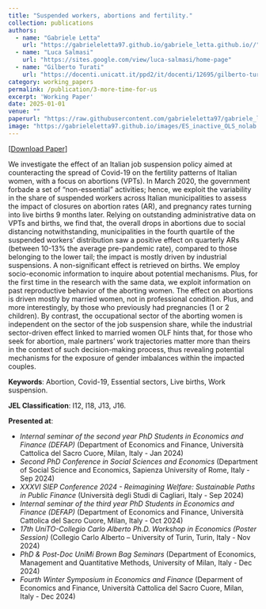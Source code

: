 ```yaml
---
title: "Suspended workers, abortions and fertility."
collection: publications
authors:
  - name: "Gabriele Letta"
    url: "https://gabrieleletta97.github.io/gabriele_letta.github.io//"
  - name: "Luca Salmasi"
    url: "https://sites.google.com/view/luca-salmasi/home-page"
  - name: "Gilberto Turati"
    url: "https://docenti.unicatt.it/ppd2/it/docenti/12695/gilberto-turati/profilo"
category: working_papers
permalink: /publication/3-more-time-for-us
excerpt: 'Working Paper'
date: 2025-01-01
venue: ""
paperurl: "https://raw.githubusercontent.com/gabrieleletta97/gabriele_letta.github.io/master/files/WP-More-Time-for-Us-Letta-Salmasi-Turati.pdf"
image: "https://gabrieleletta97.github.io/images/ES_inactive_OLS_nolab.png"  # Path to your image
---
```


[[Download Paper](https://github.com/gabrieleletta97/gabrieleletta97.github.io/blob/master/files/WP_More_Time_for_Us_Letta_Salmasi_Turati.pdf)]


We investigate the effect of an Italian job suspension policy aimed at counteracting the spread of Covid-19 on the fertility patterns of Italian women, with a focus on abortions (VPTs). In March 2020, the government forbade a set of “non-essential” activities; hence, we exploit the variability in the share of suspended workers across Italian municipalities to assess the impact of closures on abortion rates (AR), and pregnancy rates turning into live births 9 months later. Relying on outstanding administrative data on VPTs and births, we find that, the overall drops in abortions due to social distancing notwithstanding, municipalities in the fourth quartile of the suspended workers’ distribution saw a positive effect on quarterly ARs (between 10-13% the average pre-pandemic rate), compared to those belonging to the lower tail; the impact is mostly driven by industrial suspensions. A non-significant effect is retrieved on births. We employ socio-economic information to inquire about potential mechanisms. Plus, for the first time in the research with the same data, we exploit information on past reproductive behavior of the aborting women. The effect on abortions is driven mostly by married women, not in professional condition. Plus, and more interestingly, by those who previously had pregnancies (1 or 2 children). By contrast, the occupational sector of the aborting women is independent on the sector of the job suspension share, while the industrial sector-driven effect linked to married women OLF hints that, for those who seek for abortion, male partners’ work trajectories matter more than theirs in the context of such decision-making process, thus revealing potential mechanisms for the exposure of gender imbalances within the impacted couples. 

**Keywords**: Abortion, Covid-19, Essential sectors, Live births, Work suspension.

**JEL Classification**: I12, I18, J13, J16.

**Presented at**: 
* *Internal seminar of the second year PhD Students in Economics and Finance (DEFAP)* (Department of Economics and Finance, Università Cattolica del Sacro Cuore, Milan, Italy - Jan 2024)
* *Second PhD Conference in Social Sciences and Economics* (Department of Social Science and Economics, Sapienza University of Rome, Italy - Sep 2024)
* *XXXVI SIEP Conference 2024 - Reimagining Welfare: Sustainable Paths in Public Finance* (Università degli Studi di Cagliari, Italy - Sep 2024)
* *Internal seminar of the third year PhD Students in Economics and Finance (DEFAP)* (Department of Economics and Finance, Università Cattolica del Sacro Cuore, Milan, Italy - Oct 2024)
* *17th UniTO-Collegio Carlo Alberto Ph.D. Workshop in Economics (Poster Session)* (Collegio Carlo Alberto – University of Turin, Turin, Italy - Nov 2024)
* *PhD & Post-Doc UniMi Brown Bag Seminars* (Department of Economics, Management and Quantitative Methods, University of Milan, Italy - Dec 2024)
* *Fourth Winter Symposium in Economics and Finance* (Deparment of Economics and Finance, Università Cattolica del Sacro Cuore, Milan, Italy - Dec 2024)
